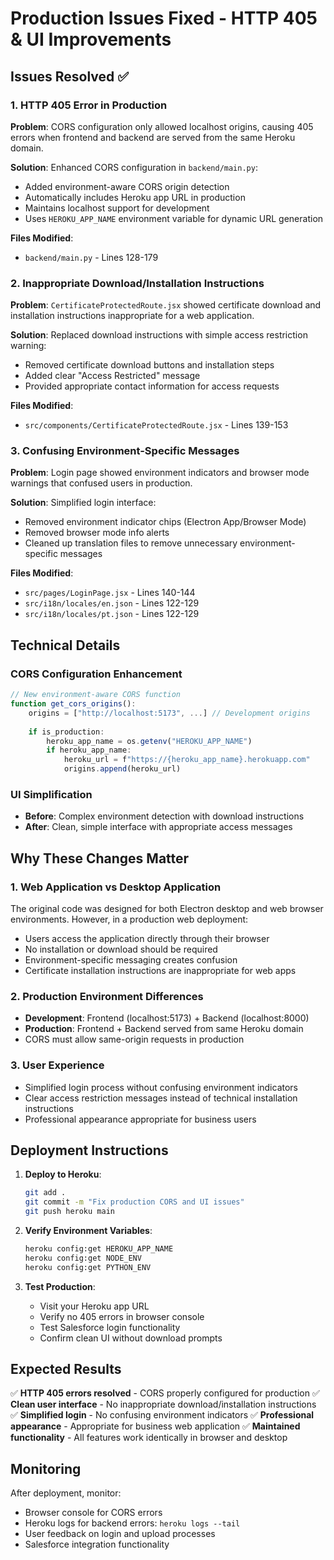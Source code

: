 # Production Issues Fixed - HTTP 405 & UI Improvements

## Issues Resolved ✅

### 1. **HTTP 405 Error in Production**
**Problem**: CORS configuration only allowed localhost origins, causing 405 errors when frontend and backend are served from the same Heroku domain.

**Solution**: Enhanced CORS configuration in `backend/main.py`:
- Added environment-aware CORS origin detection
- Automatically includes Heroku app URL in production
- Maintains localhost support for development
- Uses `HEROKU_APP_NAME` environment variable for dynamic URL generation

**Files Modified**:
- `backend/main.py` - Lines 128-179

### 2. **Inappropriate Download/Installation Instructions**
**Problem**: `CertificateProtectedRoute.jsx` showed certificate download and installation instructions inappropriate for a web application.

**Solution**: Replaced download instructions with simple access restriction warning:
- Removed certificate download buttons and installation steps
- Added clear "Access Restricted" message
- Provided appropriate contact information for access requests

**Files Modified**:
- `src/components/CertificateProtectedRoute.jsx` - Lines 139-153

### 3. **Confusing Environment-Specific Messages**
**Problem**: Login page showed environment indicators and browser mode warnings that confused users in production.

**Solution**: Simplified login interface:
- Removed environment indicator chips (Electron App/Browser Mode)
- Removed browser mode info alerts
- Cleaned up translation files to remove unnecessary environment-specific messages

**Files Modified**:
- `src/pages/LoginPage.jsx` - Lines 140-144
- `src/i18n/locales/en.json` - Lines 122-129
- `src/i18n/locales/pt.json` - Lines 122-129

## Technical Details

### CORS Configuration Enhancement
```javascript
// New environment-aware CORS function
function get_cors_origins():
    origins = ["http://localhost:5173", ...] // Development origins
    
    if is_production:
        heroku_app_name = os.getenv("HEROKU_APP_NAME")
        if heroku_app_name:
            heroku_url = f"https://{heroku_app_name}.herokuapp.com"
            origins.append(heroku_url)
```

### UI Simplification
- **Before**: Complex environment detection with download instructions
- **After**: Clean, simple interface with appropriate access messages

## Why These Changes Matter

### 1. **Web Application vs Desktop Application**
The original code was designed for both Electron desktop and web browser environments. However, in a production web deployment:
- Users access the application directly through their browser
- No installation or download should be required
- Environment-specific messaging creates confusion
- Certificate installation instructions are inappropriate for web apps

### 2. **Production Environment Differences**
- **Development**: Frontend (localhost:5173) + Backend (localhost:8000)
- **Production**: Frontend + Backend served from same Heroku domain
- CORS must allow same-origin requests in production

### 3. **User Experience**
- Simplified login process without confusing environment indicators
- Clear access restriction messages instead of technical installation instructions
- Professional appearance appropriate for business users

## Deployment Instructions

1. **Deploy to Heroku**:
   ```bash
   git add .
   git commit -m "Fix production CORS and UI issues"
   git push heroku main
   ```

2. **Verify Environment Variables**:
   ```bash
   heroku config:get HEROKU_APP_NAME
   heroku config:get NODE_ENV
   heroku config:get PYTHON_ENV
   ```

3. **Test Production**:
   - Visit your Heroku app URL
   - Verify no 405 errors in browser console
   - Test Salesforce login functionality
   - Confirm clean UI without download prompts

## Expected Results

✅ **HTTP 405 errors resolved** - CORS properly configured for production
✅ **Clean user interface** - No inappropriate download/installation instructions  
✅ **Simplified login** - No confusing environment indicators
✅ **Professional appearance** - Appropriate for business web application
✅ **Maintained functionality** - All features work identically in browser and desktop

## Monitoring

After deployment, monitor:
- Browser console for CORS errors
- Heroku logs for backend errors: `heroku logs --tail`
- User feedback on login and upload processes
- Salesforce integration functionality
